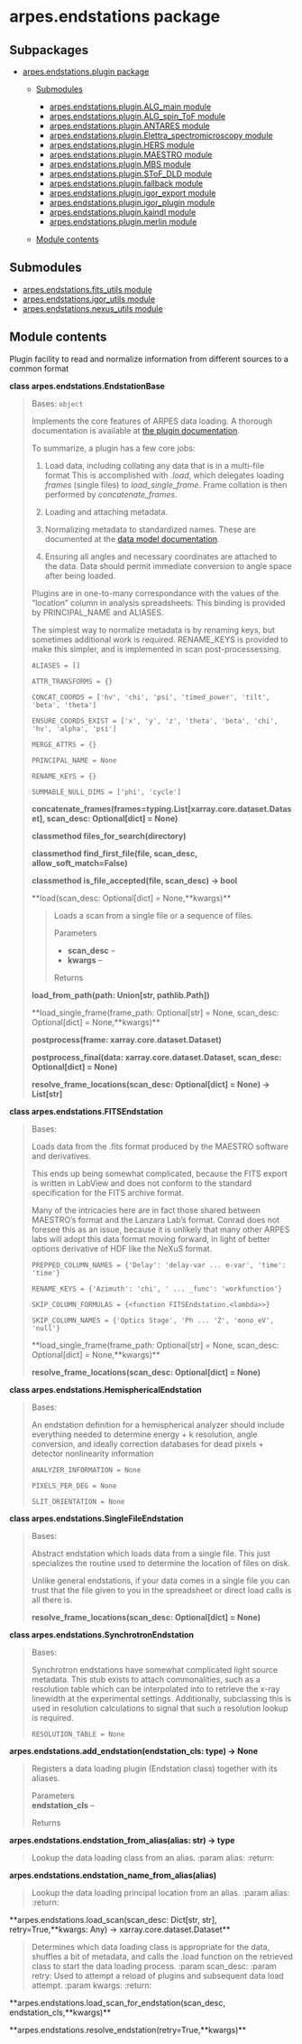 arpes.endstations package
=========================

Subpackages
-----------

-   [arpes.endstations.plugin package](arpes.endstations.plugin)  
    -   [Submodules](arpes.endstations.plugin#submodules)  
        -   [arpes.endstations.plugin.ALG\_main
            module](arpes.endstations.plugin.ALG_main)
        -   [arpes.endstations.plugin.ALG\_spin\_ToF
            module](arpes.endstations.plugin.ALG_spin_ToF)
        -   [arpes.endstations.plugin.ANTARES
            module](arpes.endstations.plugin.ANTARES)
        -   [arpes.endstations.plugin.Elettra\_spectromicroscopy
            module](arpes.endstations.plugin.Elettra_spectromicroscopy)
        -   [arpes.endstations.plugin.HERS
            module](arpes.endstations.plugin.HERS)
        -   [arpes.endstations.plugin.MAESTRO
            module](arpes.endstations.plugin.MAESTRO)
        -   [arpes.endstations.plugin.MBS
            module](arpes.endstations.plugin.MBS)
        -   [arpes.endstations.plugin.SToF\_DLD
            module](arpes.endstations.plugin.SToF_DLD)
        -   [arpes.endstations.plugin.fallback
            module](arpes.endstations.plugin.fallback)
        -   [arpes.endstations.plugin.igor\_export
            module](arpes.endstations.plugin.igor_export)
        -   [arpes.endstations.plugin.igor\_plugin
            module](arpes.endstations.plugin.igor_plugin)
        -   [arpes.endstations.plugin.kaindl
            module](arpes.endstations.plugin.kaindl)
        -   [arpes.endstations.plugin.merlin
            module](arpes.endstations.plugin.merlin)

    -   [Module
        contents](arpes.endstations.plugin#module-arpes.endstations.plugin)

Submodules
----------

-   [arpes.endstations.fits\_utils module](arpes.endstations.fits_utils)
-   [arpes.endstations.igor\_utils module](arpes.endstations.igor_utils)
-   [arpes.endstations.nexus\_utils
    module](arpes.endstations.nexus_utils)

Module contents
---------------

Plugin facility to read and normalize information from different sources
to a common format

**class arpes.endstations.EndstationBase**

> Bases: `object`
>
> Implements the core features of ARPES data loading. A thorough
> documentation is available at [the plugin
> documentation](https://arpes.netlify.com/#/writing-plugins).
>
> To summarize, a plugin has a few core jobs:
>
> 1.  Load data, including collating any data that is in a multi-file  
>     format This is accomplished with *.load*, which delegates loading
>     *frames* (single files) to *load\_single\_frame*. Frame collation
>     is then performed by *concatenate\_frames*.
>
> 2.  Loading and attaching metadata.
>
> 3.  Normalizing metadata to standardized names. These are  
>     documented at the [data model
>     documentation](https://arpes.netlify.com/#/spectra).
>
> 4.  Ensuring all angles and necessary coordinates are attached to  
>     the data. Data should permit immediate conversion to angle space
>     after being loaded.
>
> Plugins are in one-to-many correspondance with the values of the
> “location” column in analysis spreadsheets. This binding is provided
> by PRINCIPAL\_NAME and ALIASES.
>
> The simplest way to normalize metadata is by renaming keys, but
> sometimes additional work is required. RENAME\_KEYS is provided to
> make this simpler, and is implemented in scan post-processessing.
>
> `ALIASES = []`
>
> `ATTR_TRANSFORMS = {}`
>
> `CONCAT_COORDS = ['hv', 'chi', 'psi', 'timed_power', 'tilt', 'beta', 'theta']`
>
> `ENSURE_COORDS_EXIST = ['x', 'y', 'z', 'theta', 'beta', 'chi', 'hv', 'alpha', 'psi']`
>
> `MERGE_ATTRS = {}`
>
> `PRINCIPAL_NAME = None`
>
> `RENAME_KEYS = {}`
>
> `SUMMABLE_NULL_DIMS = ['phi', 'cycle']`
>
> **concatenate\_frames(frames=typing.List\[xarray.core.dataset.Dataset\],
> scan\_desc: Optional\[dict\] = None)**
>
> **classmethod files\_for\_search(directory)**
>
> **classmethod find\_first\_file(file, scan\_desc,
> allow\_soft\_match=False)**
>
> **classmethod is\_file\_accepted(file, scan\_desc) -&gt; bool**
>
> **load(scan\_desc: Optional\[dict\] = None,**kwargs)\*\*
>
> > Loads a scan from a single file or a sequence of files.
> >
> > Parameters  
> > -   **scan\_desc** –
> > -   **kwargs** –
> >
> > Returns  
>
> **load\_from\_path(path: Union\[str, pathlib.Path\])**
>
> **load\_single\_frame(frame\_path: Optional\[str\] = None, scan\_desc:
> Optional\[dict\] = None,**kwargs)\*\*
>
> **postprocess(frame: xarray.core.dataset.Dataset)**
>
> **postprocess\_final(data: xarray.core.dataset.Dataset, scan\_desc:
> Optional\[dict\] = None)**
>
> **resolve\_frame\_locations(scan\_desc: Optional\[dict\] = None) -&gt;
> List\[str\]**

**class arpes.endstations.FITSEndstation**

> Bases:
>
> Loads data from the .fits format produced by the MAESTRO software and
> derivatives.
>
> This ends up being somewhat complicated, because the FITS export is
> written in LabView and does not conform to the standard specification
> for the FITS archive format.
>
> Many of the intricacies here are in fact those shared between
> MAESTRO’s format and the Lanzara Lab’s format. Conrad does not foresee
> this as an issue, because it is unlikely that many other ARPES labs
> will adopt this data format moving forward, in light of better options
> derivative of HDF like the NeXuS format.
>
> `PREPPED_COLUMN_NAMES = {'Delay': 'delay-var ... e-var', 'time': 'time'}`
>
> `RENAME_KEYS = {'Azimuth': 'chi', ' ... _func': 'workfunction'}`
>
> `SKIP_COLUMN_FORMULAS = {<function FITSEndstation.<lambda>>}`
>
> `SKIP_COLUMN_NAMES = {'Optics Stage', 'Ph ... 'Z', 'mono_eV', 'null'}`
>
> **load\_single\_frame(frame\_path: Optional\[str\] = None, scan\_desc:
> Optional\[dict\] = None,**kwargs)\*\*
>
> **resolve\_frame\_locations(scan\_desc: Optional\[dict\] = None)**

**class arpes.endstations.HemisphericalEndstation**

> Bases:
>
> An endstation definition for a hemispherical analyzer should include
> everything needed to determine energy + k resolution, angle
> conversion, and ideally correction databases for dead pixels +
> detector nonlinearity information
>
> `ANALYZER_INFORMATION = None`
>
> `PIXELS_PER_DEG = None`
>
> `SLIT_ORIENTATION = None`

**class arpes.endstations.SingleFileEndstation**

> Bases:
>
> Abstract endstation which loads data from a single file. This just
> specializes the routine used to determine the location of files on
> disk.
>
> Unlike general endstations, if your data comes in a single file you
> can trust that the file given to you in the spreadsheet or direct load
> calls is all there is.
>
> **resolve\_frame\_locations(scan\_desc: Optional\[dict\] = None)**

**class arpes.endstations.SynchrotronEndstation**

> Bases:
>
> Synchrotron endstations have somewhat complicated light source
> metadata. This stub exists to attach commonalities, such as a
> resolution table which can be interpolated into to retrieve the x-ray
> linewidth at the experimental settings. Additionally, subclassing this
> is used in resolution calculations to signal that such a resolution
> lookup is required.
>
> `RESOLUTION_TABLE = None`

**arpes.endstations.add\_endstation(endstation\_cls: type) -&gt; None**

> Registers a data loading plugin (Endstation class) together with its
> aliases.
>
> Parameters  
> **endstation\_cls** –
>
> Returns  

**arpes.endstations.endstation\_from\_alias(alias: str) -&gt; type**

> Lookup the data loading class from an alias. :param alias: :return:

**arpes.endstations.endstation\_name\_from\_alias(alias)**

> Lookup the data loading principal location from an alias. :param
> alias: :return:

**arpes.endstations.load\_scan(scan\_desc: Dict\[str, str\],
retry=True,**kwargs: Any) -&gt; xarray.core.dataset.Dataset\*\*

> Determines which data loading class is appropriate for the data,
> shuffles a bit of metadata, and calls the .load function on the
> retrieved class to start the data loading process. :param scan\_desc:
> :param retry: Used to attempt a reload of plugins and subsequent data
> load attempt. :param kwargs: :return:

**arpes.endstations.load\_scan\_for\_endstation(scan\_desc,
endstation\_cls,**kwargs)\*\*

**arpes.endstations.resolve\_endstation(retry=True,**kwargs)\*\*
